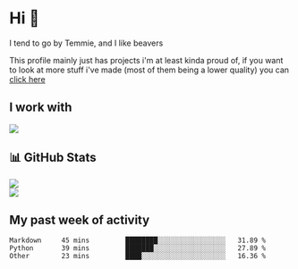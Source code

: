 <h1 align="left">Hi 👋</h1>

<p>I tend to go by Temmie, and I like beavers</p>
<p>This profile mainly just has projects i'm at least kinda proud of, if you want to look at more stuff i've made (most of them being a lower quality) you can <a href=https://github.com/orgs/JustTemmiesRandomProjects>click here</a>

<h2 align="left">I work with</h2>
<div align=left>
  <img src="https://skillicons.dev/icons?i=py,linux,godot,blender,git,javascript,css,html,&theme=dark">
</div>

<h2 align="left">📊 GitHub Stats</h2>
<div align=left>
  <img src="https://github-readme-stats.vercel.app/api?username=JustTemmie&theme=nord&hide_border=false&include_all_commits=true&count_private=true"><br>
  <img src="https://github-readme-streak-stats.herokuapp.com/?user=JustTemmie&theme=nord&hide_border=false"><br>
</div>

<h2 align="left">My past week of activity</h2>
<!--START_SECTION:waka-->

```text
Markdown     45 mins         ████████░░░░░░░░░░░░░░░░░   31.89 %
Python       39 mins         ███████░░░░░░░░░░░░░░░░░░   27.89 %
Other        23 mins         ████░░░░░░░░░░░░░░░░░░░░░   16.36 %
```

<!--END_SECTION:waka-->
